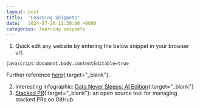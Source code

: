 ```yaml
---
layout: post
title:  "Learning Snippets"
date:   2024-07-26 11:30:00 +0000
categories: learning snippets
---
```

1. Quick edit any website by entering the below snippet in your browser url.

  `javascript:document.body.contentEditable=true`

  Further reference [here](https://devrel.wearedevelopers.com/quicktricks/edit-pages/){:target="_blank"}.
  
2. Interesting infographic: [Data Never Sleeps: AI Edition](https://www.domo.com/learn/infographic/data-never-sleeps-ai-edition){:target="_blank"}
3. [Stacked PR](https://www.modular.com/blog/announcing-stack-pr-an-open-source-tool-for-managing-stacked-prs-on-github){:target="_blank"}: an open source tool for managing stacked PRs on GitHub.
